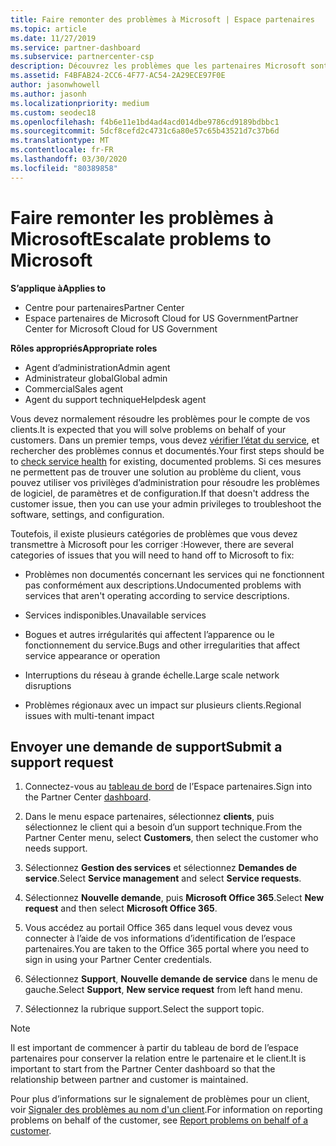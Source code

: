 ```yaml
---
title: Faire remonter des problèmes à Microsoft | Espace partenaires
ms.topic: article
ms.date: 11/27/2019
ms.service: partner-dashboard
ms.subservice: partnercenter-csp
description: Découvrez les problèmes que les partenaires Microsoft sont censés résoudre eux-mêmes pour leurs clients et les problèmes qu’ils peuvent avoir à faire remonter à Microsoft.
ms.assetid: F4BFAB24-2CC6-4F77-AC54-2A29ECE97F0E
author: jasonwhowell
ms.author: jasonh
ms.localizationpriority: medium
ms.custom: seodec18
ms.openlocfilehash: f4b6e11e1bd4ad4acd014dbe9786cd9189bdbbc1
ms.sourcegitcommit: 5dcf8cefd2c4731c6a80e57c65b43521d7c37b6d
ms.translationtype: MT
ms.contentlocale: fr-FR
ms.lasthandoff: 03/30/2020
ms.locfileid: "80389858"
---
```

# <a name="escalate-problems-to-microsoft"></a><span data-ttu-id="aa6bf-103">Faire remonter les problèmes à Microsoft</span><span class="sxs-lookup"><span data-stu-id="aa6bf-103">Escalate problems to Microsoft</span></span>

<span data-ttu-id="aa6bf-104">**S’applique à**</span><span class="sxs-lookup"><span data-stu-id="aa6bf-104">**Applies to**</span></span>

- <span data-ttu-id="aa6bf-105">Centre pour partenaires</span><span class="sxs-lookup"><span data-stu-id="aa6bf-105">Partner Center</span></span>
- <span data-ttu-id="aa6bf-106">Espace partenaires de Microsoft Cloud for US Government</span><span class="sxs-lookup"><span data-stu-id="aa6bf-106">Partner Center for Microsoft Cloud for US Government</span></span>

<span data-ttu-id="aa6bf-107">**Rôles appropriés**</span><span class="sxs-lookup"><span data-stu-id="aa6bf-107">**Appropriate roles**</span></span>

- <span data-ttu-id="aa6bf-108">Agent d’administration</span><span class="sxs-lookup"><span data-stu-id="aa6bf-108">Admin agent</span></span>
- <span data-ttu-id="aa6bf-109">Administrateur global</span><span class="sxs-lookup"><span data-stu-id="aa6bf-109">Global admin</span></span>
- <span data-ttu-id="aa6bf-110">Commercial</span><span class="sxs-lookup"><span data-stu-id="aa6bf-110">Sales agent</span></span>
- <span data-ttu-id="aa6bf-111">Agent du support technique</span><span class="sxs-lookup"><span data-stu-id="aa6bf-111">Helpdesk agent</span></span>

<span data-ttu-id="aa6bf-112">Vous devez normalement résoudre les problèmes pour le compte de vos clients.</span><span class="sxs-lookup"><span data-stu-id="aa6bf-112">It is expected that you will solve problems on behalf of your customers.</span></span> <span data-ttu-id="aa6bf-113">Dans un premier temps, vous devez [vérifier l’état du service](check-service-health.md), et rechercher des problèmes connus et documentés.</span><span class="sxs-lookup"><span data-stu-id="aa6bf-113">Your first steps should be to [check service health](check-service-health.md) for existing, documented problems.</span></span> <span data-ttu-id="aa6bf-114">Si ces mesures ne permettent pas de trouver une solution au problème du client, vous pouvez utiliser vos privilèges d’administration pour résoudre les problèmes de logiciel, de paramètres et de configuration.</span><span class="sxs-lookup"><span data-stu-id="aa6bf-114">If that doesn't address the customer issue, then you can use your admin privileges to troubleshoot the software, settings, and configuration.</span></span>

<span data-ttu-id="aa6bf-115">Toutefois, il existe plusieurs catégories de problèmes que vous devez transmettre à Microsoft pour les corriger :</span><span class="sxs-lookup"><span data-stu-id="aa6bf-115">However, there are several categories of issues that you will need to hand off to Microsoft to fix:</span></span>

- <span data-ttu-id="aa6bf-116">Problèmes non documentés concernant les services qui ne fonctionnent pas conformément aux descriptions.</span><span class="sxs-lookup"><span data-stu-id="aa6bf-116">Undocumented problems with services that aren't operating according to service descriptions.</span></span>

- <span data-ttu-id="aa6bf-117">Services indisponibles.</span><span class="sxs-lookup"><span data-stu-id="aa6bf-117">Unavailable services</span></span>

- <span data-ttu-id="aa6bf-118">Bogues et autres irrégularités qui affectent l’apparence ou le fonctionnement du service.</span><span class="sxs-lookup"><span data-stu-id="aa6bf-118">Bugs and other irregularities that affect service appearance or operation</span></span>

- <span data-ttu-id="aa6bf-119">Interruptions du réseau à grande échelle.</span><span class="sxs-lookup"><span data-stu-id="aa6bf-119">Large scale network disruptions</span></span>

- <span data-ttu-id="aa6bf-120">Problèmes régionaux avec un impact sur plusieurs clients.</span><span class="sxs-lookup"><span data-stu-id="aa6bf-120">Regional issues with multi-tenant impact</span></span>

## <a name="submit-a-support-request"></a><span data-ttu-id="aa6bf-121">Envoyer une demande de support</span><span class="sxs-lookup"><span data-stu-id="aa6bf-121">Submit a support request</span></span>

1. <span data-ttu-id="aa6bf-122">Connectez-vous au [tableau de bord](https://partner.microsoft.com/dashboard) de l’Espace partenaires.</span><span class="sxs-lookup"><span data-stu-id="aa6bf-122">Sign into the Partner Center [dashboard](https://partner.microsoft.com/dashboard).</span></span>

2. <span data-ttu-id="aa6bf-123">Dans le menu espace partenaires, sélectionnez **clients**, puis sélectionnez le client qui a besoin d’un support technique.</span><span class="sxs-lookup"><span data-stu-id="aa6bf-123">From the Partner Center menu, select **Customers**, then select the customer who needs support.</span></span>

3. <span data-ttu-id="aa6bf-124">Sélectionnez **Gestion des services** et sélectionnez **Demandes de service**.</span><span class="sxs-lookup"><span data-stu-id="aa6bf-124">Select **Service management** and select **Service requests**.</span></span>

4. <span data-ttu-id="aa6bf-125">Sélectionnez **Nouvelle demande**, puis **Microsoft Office 365**.</span><span class="sxs-lookup"><span data-stu-id="aa6bf-125">Select **New request** and then select **Microsoft Office 365**.</span></span>

5. <span data-ttu-id="aa6bf-126">Vous accédez au portail Office 365 dans lequel vous devez vous connecter à l’aide de vos informations d’identification de l’espace partenaires.</span><span class="sxs-lookup"><span data-stu-id="aa6bf-126">You are taken to the Office 365 portal where you need to sign in using your Partner Center credentials.</span></span>

6. <span data-ttu-id="aa6bf-127">Sélectionnez **Support**, **Nouvelle demande de service** dans le menu de gauche.</span><span class="sxs-lookup"><span data-stu-id="aa6bf-127">Select **Support**, **New service request** from left hand menu.</span></span>

7. <span data-ttu-id="aa6bf-128">Sélectionnez la rubrique support.</span><span class="sxs-lookup"><span data-stu-id="aa6bf-128">Select the support topic.</span></span>

>[!NOTE]
><span data-ttu-id="aa6bf-129">Il est important de commencer à partir du tableau de bord de l’espace partenaires pour conserver la relation entre le partenaire et le client.</span><span class="sxs-lookup"><span data-stu-id="aa6bf-129">It is important to start from the Partner Center dashboard so that the relationship between partner and customer is maintained.</span></span> 


<span data-ttu-id="aa6bf-130">Pour plus d’informations sur le signalement de problèmes pour un client, voir [Signaler des problèmes au nom d'un client](report-problems-on-behalf-of-a-customer.md).</span><span class="sxs-lookup"><span data-stu-id="aa6bf-130">For information on reporting problems on behalf of the customer, see [Report problems on behalf of a customer](report-problems-on-behalf-of-a-customer.md).</span></span>

 

 




